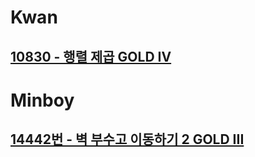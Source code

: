 
# Kwan
## [10830 - 행렬 제곱 GOLD IV](https://www.acmicpc.net/problem/10830)

# Minboy
## [14442번 - 벽 부수고 이동하기 2 GOLD III](https://www.acmicpc.net/problem/14442)

